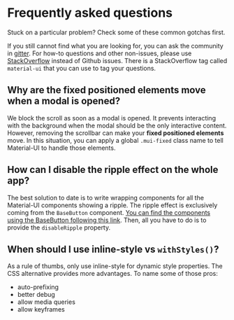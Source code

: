 # Frequently asked questions

Stuck on a particular problem?
Check some of these common gotchas first.

If you still cannot find what you are looking for, you can ask the community in [gitter](https://gitter.im/callemall/material-ui).
For how-to questions and other non-issues, please use [StackOverflow](https://stackoverflow.com/questions/tagged/material-ui) instead of Github issues. There is a StackOverflow tag called `material-ui` that you can use to tag your questions.

## Why are the fixed positioned elements move when a modal is opened?

We block the scroll as soon as a modal is opened.
It prevents interacting with the background when the modal should be the only interactive content.
However, removing the scrollbar can make your **fixed positioned elements** move.
In this situation, you can apply a global `.mui-fixed` class name to tell Material-UI to handle those elements.

## How can I disable the ripple effect on the whole app?

The best solution to date is to write wrapping components for all the Material-UI components showing a ripple.
The ripple effect is exclusively coming from the `BaseButton` component.
[You can find the components using the BaseButton following this link](https://github.com/callemall/material-ui/search?utf8=%E2%9C%93&q=%22%2F%2F+%40inheritedComponent+ButtonBase%22).
Then, all you have to do is to provide the `disableRipple` property.

## When should I use inline-style vs `withStyles()`?

As a rule of thumbs, only use inline-style for dynamic style properties. The CSS alternative provides more advantages. To name some of those pros:
- auto-prefixing
- better debug
- allow media queries
- allow keyframes
